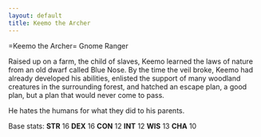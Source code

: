 ```yaml
---
layout: default
title: Keemo the Archer
---
```


=Keemo the Archer= 
Gnome Ranger

Raised up on a farm, the child of slaves, Keemo learned the laws of nature from an old dwarf called Blue Nose. By the time the veil broke, Keemo had already developed his abilities, enlisted the support of many woodland creatures in the surrounding forest, and hatched an escape plan, a good plan, but a plan that would never come to pass.

He hates the humans for what they did to his parents.

Base stats:
**STR** 16
**DEX** 16
**CON** 12
**INT** 12
**WIS** 13
**CHA** 10